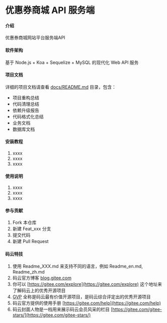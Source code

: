 # 优惠券商城 API 服务端

#### 介绍
优惠券商城网站平台服务端API

#### 软件架构
基于 Node.js + Koa + Sequelize + MySQL 的现代化 Web API 服务

#### 项目文档
详细的项目文档请查看 [docs/README.md](./docs/README.md) 目录，包含：
- 项目重构总结
- 代码清理总结  
- 依赖升级报告
- 代码格式化总结
- 业务文档
- 数据库文档


#### 安装教程

1. xxxx
2. xxxx
3. xxxx

#### 使用说明

1. xxxx
2. xxxx
3. xxxx

#### 参与贡献

1. Fork 本仓库
2. 新建 Feat_xxx 分支
3. 提交代码
4. 新建 Pull Request


#### 码云特技

1. 使用 Readme\_XXX.md 来支持不同的语言，例如 Readme\_en.md, Readme\_zh.md
2. 码云官方博客 [blog.gitee.com](https://blog.gitee.com)
3. 你可以 [https://gitee.com/explore](https://gitee.com/explore) 这个地址来了解码云上的优秀开源项目
4. [GVP](https://gitee.com/gvp) 全称是码云最有价值开源项目，是码云综合评定出的优秀开源项目
5. 码云官方提供的使用手册 [https://gitee.com/help](https://gitee.com/help)
6. 码云封面人物是一档用来展示码云会员风采的栏目 [https://gitee.com/gitee-stars/](https://gitee.com/gitee-stars/)